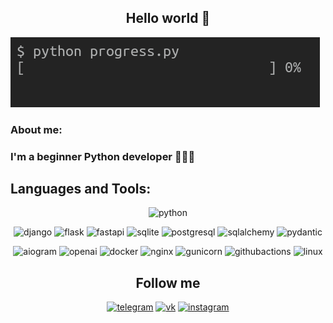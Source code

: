 <div align="center">

## Hello world 👋
</div>

![image](https://github.com/danlaryushin/danlaryushin/blob/main/asserts/progress.gif)


### About me:
### I'm a beginner Python developer 👨🏻‍💻

## Languages and Tools:
<div align="center">

![python](https://img.shields.io/badge/python-222324?style=for-the-badge&logo=python&logoColor=yellow)

![django](https://img.shields.io/badge/django-222324?style=for-the-badge&logo=django&logoColor=0C9D58)
![flask](https://img.shields.io/badge/flask-222324?style=for-the-badge&logo=flask&logoColor=)
![fastapi](https://img.shields.io/badge/fastapi-222324?style=for-the-badge&logo=fastapi&logoColor=)
![sqlite](https://img.shields.io/badge/sqlite-222324?style=for-the-badge&logo=sqlite)
![postgresql](https://img.shields.io/badge/postgresql-222324?style=for-the-badge&logo=postgresql&logoColor=)
![sqlalchemy](https://img.shields.io/badge/sql%20alchemy-222324?style=for-the-badge&logo=alchemy&logoColor=)
![pydantic](https://img.shields.io/badge/pydantic-222324?style=for-the-badge&logo=pydantic&logoColor=FF1493)

![aiogram](https://img.shields.io/badge/aiogram-222324?style=for-the-badge&logo=telegram&logoColor=)
![openai](https://img.shields.io/badge/openai-222324?style=for-the-badge&logo=openai&logoColor=)
![docker](https://img.shields.io/badge/docker-222324?style=for-the-badge&logo=docker&logoColor=)
![nginx](https://img.shields.io/badge/nginx-222324?style=for-the-badge&logo=nginx&logoColor=green)
![gunicorn](https://img.shields.io/badge/gunicorn-222324?style=for-the-badge&logo=gunicorn&logoColor=)
![githubactions](https://img.shields.io/badge/githubactions-222324?style=for-the-badge&logo=githubactions&logoColor=)
![linux](https://img.shields.io/badge/linux-222324?style=for-the-badge&logo=linux&logoColor=)









## Follow me
[![telegram](https://img.shields.io/badge/telegram-222324?style=for-the-badge&logo=telegram)](https://t.me/dan_laryushin)
[![vk](https://img.shields.io/badge/вконтакте-222324?style=for-the-badge&logo=vk&logoColor=0077FF)](https://vk.com/dan_laryushin)
[![instagram](https://img.shields.io/badge/instagram-222324?style=for-the-badge&logo=instagram)](https://instagram.com/dan_laryushin)
</div>
